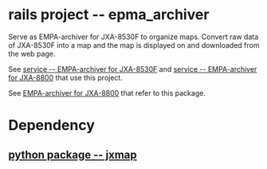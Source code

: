 # rails project -- epma_archiver

Serve as EMPA-archiver for JXA-8530F to organize maps.  Convert
raw data of JXA-8530F into a map and the map is displayed on and downloaded from the web page.    

See
[service -- EMPA-archiver for JXA-8530F](http://archive.misasa.okayama-u.ac.jp/JXA-8530F)
and
[service -- EMPA-archiver for JXA-8800](http://archive.misasa.okayama-u.ac.jp/JXA-8800)
that use this project.

See
[EMPA-archiver for JXA-8800](http://gitlab.misasa.okayama-u.ac.jp/rails/jxa)
that refer to this package.


# Dependency

## [python package -- jxmap](https://gitlab.misasa.okayama-u.ac.jp/pythonpackage/jxmap)
